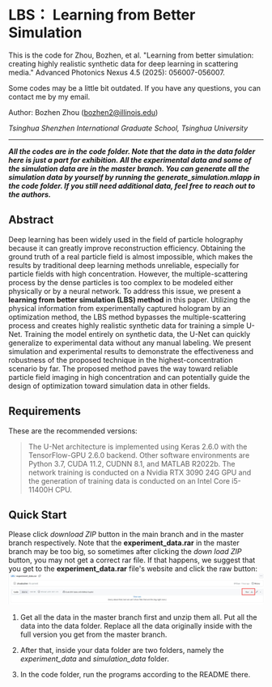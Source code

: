 # LBS： Learning from Better Simulation

This is the code for Zhou, Bozhen, et al. "Learning from better simulation: creating highly realistic synthetic data for deep learning in scattering media." Advanced Photonics Nexus 4.5 (2025): 056007-056007.

Some codes may be a little bit outdated. If you have any questions, you can contact me by my email.

Author: Bozhen Zhou (bozhen2@illinois.edu)

*Tsinghua Shenzhen International Graduate School, Tsinghua University*

---

***All the codes are in the code folder. Note that the data in the data folder here is just a part for exhibition. All the experimental data and some of the simulation data are in the master branch.  You can generate all the simulation data by yourself by running the generate_simulation.mlapp in the code folder. If you still need additional data, feel free to reach out to the authors.***


## Abstract

Deep learning has been widely used in the field of particle holography because it can greatly improve reconstruction efficiency. Obtaining the ground truth of a real particle field is almost impossible, which makes the results by traditional deep learning methods unreliable, especially for particle fields with high concentration. However, the multiple-scattering process by the dense particles is too complex to be modeled either physically or by a neural network. To address this issue, we present a **learning from better simulation (LBS) method** in this paper. Utilizing the physical information from experimentally captured hologram by an optimization method, the LBS method bypasses the multiple-scattering process and creates highly realistic synthetic data for training a simple U-Net. Training the model entirely on synthetic data, the U-Net can quickly generalize to experimental data without any manual labeling. We present simulation and experimental results to demonstrate the effectiveness and robustness of the proposed technique in the highest-concentration scenario by far. The proposed method paves the way toward reliable particle field imaging in high concentration and can potentially guide the design of optimization toward simulation data in other fields.

## Requirements

These are the recommended versions:

> The U-Net architecture is implemented using Keras 2.6.0 with the TensorFlow-GPU 2.6.0 backend. Other software environments are Python 3.7, CUDA 11.2, CUDNN 8.1, and MATLAB R2022b. The network training is conducted on a Nvidia RTX 3090 24G GPU and the generation of training data is conducted on an Intel Core i5-11400H CPU.

## Quick Start
Please click *download ZIP* button in the main branch and in the master branch respectively. Note that the **experiment_data.rar** in the master branch may be too big, so sometimes after clicking the *down load ZIP* button, you may not get a correct rar file. If that happens, we suggest that you get to the **experiment_data.rar** file's website and click the raw button:
![warning](https://github.com/zhoubozhen/LBS/blob/main/imgs/warning.jpg)
1. Get all the data in the master branch first and unzip them all. Put all the data into the data folder. Replace all the data originally inside with the full version you get from the master branch.

2. After that, inside your data folder are two folders, namely the *experiment_data* and *simulation_data* folder.
3. In the code folder, run the programs according to the README there.

